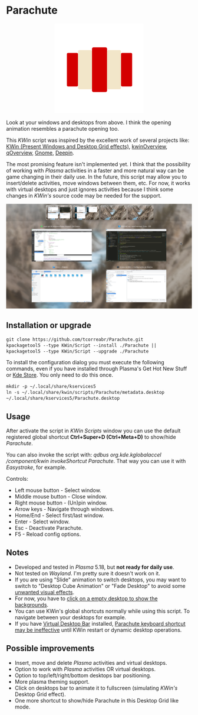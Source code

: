 # Parachute

<p align="center">
  <img src="parachute.svg">
</p>

Look at your windows and desktops from above. I think the opening animation resembles a parachute opening too.

This *KWin* script was inspired by the excellent work of several projects like: [KWin (Present Windows and Desktop Grid effects)](https://github.com/KDE/kwin), [kwinOverview](https://github.com/astatide/kwinOverview), [qOverview](https://gitlab.com/bharadwaj-raju/QOverview), [Gnome](https://www.gnome.org/), [Deepin](https://www.deepin.org/).

The most promising feature isn't implemented yet. I think that the possibility of working with *Plasma* activities in a faster and more natural way can be game changing in their daily use. In the future, this script may allow you to insert/delete activities, move windows between them, etc. For now, it works with virtual desktops and just ignores activities because I think some changes in *KWin's* source code may be needed for the support.

![](parachute.png)

## Installation or upgrade

  ```
  git clone https://github.com/tcorreabr/Parachute.git
  kpackagetool5 --type KWin/Script --install ./Parachute || kpackagetool5 --type KWin/Script --upgrade ./Parachute
  ```

To install the configuration dialog you must execute the following commands, even if you have installed through Plasma's Get Hot New Stuff or [Kde Store](https://store.kde.org/). You only need to do this once.

  ```
  mkdir -p ~/.local/share/kservices5
  ln -s ~/.local/share/kwin/scripts/Parachute/metadata.desktop ~/.local/share/kservices5/Parachute.desktop
  ```

## Usage

After activate the script in *KWin Scripts* window you can use the default registered global shortcut **Ctrl+Super+D (Ctrl+Meta+D)** to show/hide *Parachute*.
  
You can also invoke the script with: *qdbus org.kde.kglobalaccel /component/kwin invokeShortcut Parachute*. That way you can use it with *Easystroke*, for example.

Controls:
* Left mouse button - Select window.
* Middle mouse button - Close window.
* Right mouse button - (Un)pin window.
* Arrow keys - Navigate through windows.
* Home/End - Select first/last window.
* Enter - Select window.
* Esc - Deactivate Parachute.
* F5 - Reload config options.

## Notes

* Developed and tested in *Plasma* 5.18, but **not ready for daily use**.
* Not tested on *Wayland*. I'm pretty sure it doesn't work on it.
* If you are using "Slide" animation to switch desktops, you may want to switch to "Desktop Cube Animation" or "Fade Desktop" to avoid some [unwanted visual effects](https://github.com/tcorreabr/Parachute/issues/1).
* For now, you have to [click on a empty desktop to show the backgrounds](https://github.com/tcorreabr/Parachute/issues/6).
* You can use KWin's global shortcuts normally while using this script. To navigate between your desktops for example.
* If you have [Virtual Desktop Bar](https://github.com/wsdfhjxc/virtual-desktop-bar) installed, [Parachute keyboard shortcut may be ineffective](https://github.com/tcorreabr/Parachute/issues/14) until KWin restart or dynamic desktop operations.

## Possible improvements

* Insert, move and delete *Plasma* activities and virtual desktops.
* Option to work with *Plasma* activities OR virtual desktops.
* Option to top/left/right/bottom desktops bar positioning.
* More plasma theming support.
* Click on desktops bar to animate it to fullscreen (simulating *KWin's* Desktop Grid effect).
* One more shortcut to show/hide Parachute in this Desktop Grid like mode.
